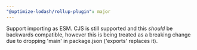 ```yaml
---
"@optimize-lodash/rollup-plugin": major
---
```


Support importing as ESM. CJS is still supported and this _should_ be backwards compatible, however this is being treated as a breaking change due to dropping 'main' in package.json ('exports' replaces it).
